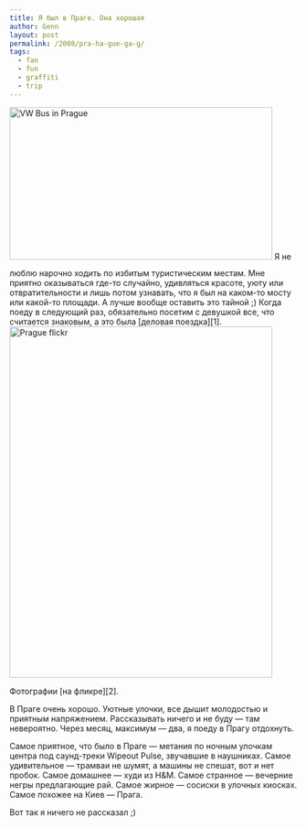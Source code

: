 ```yaml
---
title: Я был в Праге. Она хорошая
author: Genn
layout: post
permalink: /2008/pra-ha-gue-ga-g/
tags:
  - fan
  - fun
  - graffiti
  - trip
---
```

<img src='http://mega.genn.org/=^_^=/uploads/2008/01/prague-1.jpg' alt='VW Bus in Prague' style="padding-bottom: 15px;" width="460" height="267" />  
Я не люблю нарочно ходить по избитым туристическим местам. Мне приятно оказываться где-то случайно, удивляться красоте, уюту или отвратительности и лишь потом узнавать, что я был на каком-то мосту или какой-то площади. А лучше вообще оставить это тайной ;) Когда поеду в следующий раз, обязательно посетим с девушкой все, что считается знаковым, а это была [деловая поездка][1].  
<!--more-->

  
<img src='http://mega.genn.org/=^_^=/uploads/2008/01/prague-all.jpg' alt='Prague flickr' style="padding-bottom: 15px;" width="460" height="615" />  
Фотографии [на фликре][2].

В Праге очень хорошо. Уютные улочки, все дышит молодостью и приятным напряжением. Рассказывать ничего и не буду — там невероятно. Через месяц, максимум — два, я поеду в Прагу отдохнуть. 

Самое приятное, что было в Праге — метания по ночным улочкам центра под саунд-треки Wipeout Pulse, звучавшие в наушниках. Самое удивительное — трамваи не шумят, а машины не спешат, вот и нет пробок. Самое домашнее — худи из H&#038;M. Самое странное — вечерние негры предлагающие рай. Самое жирное — сосиски в улочных киосках. Самое похожее на Киев — Прага.

Вот так я ничего не рассказал ;)

 [1]: http://mega.genn.org/2008/01/22/envision-praha/
 [2]: http://www.flickr.com/photos/genn-org/sets/72157603754458392/